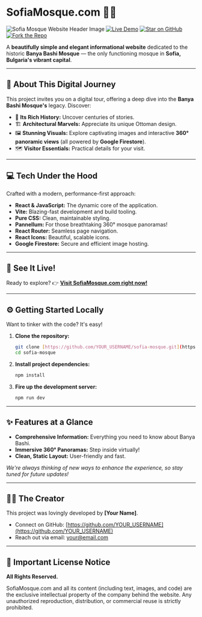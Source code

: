 # SofiaMosque.com 🕌✨

![Sofia Mosque Website Header Image](https://i.imgur.com/your-header-image.png)
[![Live Demo](https://img.shields.io/badge/Explore%20Now-sofiamosque.com-brightgreen?style=for-the-badge&logo=vercel&logoColor=white)](https://sofiamosque.com)
[![Star on GitHub](https://img.shields.io/github/stars/YOUR_USERNAME/sofia-mosque?style=social)](https://github.com/YOUR_USERNAME/sofia-mosque/stargazers)
[![Fork the Repo](https://img.shields.io/github/forks/YOUR_USERNAME/sofia-mosque?style=social)](https://github.com/YOUR_USERNAME/sofia-mosque/network/members)

A **beautifully simple and elegant informational website** dedicated to the historic **Banya Bashi Mosque** — the only functioning mosque in **Sofia, Bulgaria's vibrant capital**.

---

## 📍 About This Digital Journey

This project invites you on a digital tour, offering a deep dive into the **Banya Bashi Mosque's** legacy. Discover:

* 📜 **Its Rich History:** Uncover centuries of stories.
* 🏗️ **Architectural Marvels:** Appreciate its unique Ottoman design.
* 🖼️ **Stunning Visuals:** Explore captivating images and interactive **360° panoramic views** (all powered by **Google Firestore**).
* 🗺️ **Visitor Essentials:** Practical details for your visit.

---

## 💻 Tech Under the Hood

Crafted with a modern, performance-first approach:

* **React & JavaScript:** The dynamic core of the application.
* **Vite:** Blazing-fast development and build tooling.
* **Pure CSS:** Clean, maintainable styling.
* **Pannellum:** For those breathtaking 360° mosque panoramas!
* **React Router:** Seamless page navigation.
* **React Icons:** Beautiful, scalable icons.
* **Google Firestore:** Secure and efficient image hosting.

---

## 🚀 See It Live!

Ready to explore?
👉 **[Visit SofiaMosque.com right now!](https://sofiamosque.com)**

---

## ⚙️ Getting Started Locally

Want to tinker with the code? It's easy!

1.  **Clone the repository:**
    ```bash
    git clone [https://github.com/YOUR_USERNAME/sofia-mosque.git](https://github.com/YOUR_USERNAME/sofia-mosque.git)
    cd sofia-mosque
    ```
2.  **Install project dependencies:**
    ```bash
    npm install
    ```
3.  **Fire up the development server:**
    ```bash
    npm run dev
    ```

---

## ✨ Features at a Glance

* **Comprehensive Information:** Everything you need to know about Banya Bashi.
* **Immersive 360° Panoramas:** Step inside virtually!
* **Clean, Static Layout:** User-friendly and fast.

_We're always thinking of new ways to enhance the experience, so stay tuned for future updates!_

---

## 🧑‍💻 The Creator

This project was lovingly developed by **[Your Name]**.

* Connect on GitHub: [https://github.com/YOUR_USERNAME](https://github.com/YOUR_USERNAME)
* Reach out via email: your@email.com

---

## 📄 Important License Notice

**All Rights Reserved.**

SofiaMosque.com and all its content (including text, images, and code) are the exclusive intellectual property of the company behind the website. Any unauthorized reproduction, distribution, or commercial reuse is strictly prohibited.
